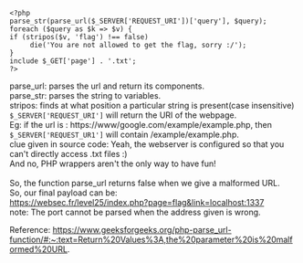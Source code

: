 ```
<?php
parse_str(parse_url($_SERVER['REQUEST_URI'])['query'], $query);
foreach ($query as $k => $v) {
if (stripos($v, 'flag') !== false)
     die('You are not allowed to get the flag, sorry :/');
}
include $_GET['page'] . '.txt';
?>
```
parse_url: parses the url and return its components.<br>
parse_str: parses the string to variables.<br>
stripos: finds at what position a particular string is present(case insensitive)<br>
`$_SERVER['REQUEST_URI']` will return the URI of the webpage.<br>
Eg: if the url is : https://www/google.com/example/example.php, then `$_SERVER['REQUEST_UR1']` will contain /example/example.php.<br>
clue given in source code:  Yeah, the webserver is configured so that you can't directly access .txt files :)<br>
                        And no, PHP wrappers aren't the only way to have fun!<br><br>
So, the function parse_url returns false when we give a malformed URL. <br>
So, our final payload can be: <br>
https://websec.fr/level25/index.php?page=flag&link=localhost:1337<br>
note: The port cannot be parsed when the address given is wrong.<br>

Reference: https://www.geeksforgeeks.org/php-parse_url-function/#:~:text=Return%20Values%3A,the%20parameter%20is%20malformed%20URL.



